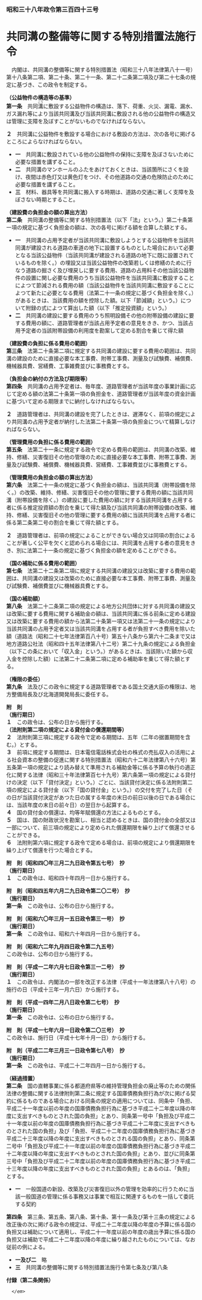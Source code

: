 ### 昭和三十八年政令第三百四十三号  
# 共同溝の整備等に関する特別措置法施行令  
　内閣は、共同溝の整備等に関する特別措置法（昭和三十八年法律第八十一号）第十八条第二項、第二十条、第二十一条、第二十二条第二項及び第二十七条の規定に基づき、この政令を制定する。  
  
**（公益物件の構造等の基準）**  
**第一条**　共同<ruby>溝<rt>こう</rt></ruby>に敷設する公益物件の構造は、落下、荷重、火災、漏電、漏水、ガス漏れ等により当該共同溝及び当該共同溝に敷設される他の公益物件の構造又は管理に支障を及ぼすことがないものでなければならない。  
  
**２**　共同溝に公益物件を敷設する場合における敷設の方法は、次の各号に掲げるところによらなければならない。  
* **一**　共同溝に敷設されている他の公益物件の保持に支障を及ぼさないために必要な措置を講ずること。  
* **二**　共同溝のマンホールのふたをあけておくときは、当該箇所にさくを設け、夜間は赤色灯又は黄色灯をつけ、その他道路の交通の危険防止のために必要な措置を講ずること。  
* **三**　材料、器具等を共同溝に搬入する時期は、道路の交通に著しく支障を及ぼさない時期とすること。  
  
**（建設費の負担金の額の算出方法）**  
**第二条**　共同溝の整備等に関する特別措置法（以下「法」という。）第二十条第一項の規定に基づく負担金の額は、次の各号に掲げる額を合算した額とする。  
* **一**　共同溝の占用予定者が当該共同溝に敷設しようとする公益物件を当該共同溝が建設される道路の車道の地下に設置するものとした場合において必要となる当該公益物件（当該共同溝が建設される道路の地下に既に設置されているものを除く。）の埋設又は当該公益物件の改築若しくは修繕のために行なう道路の掘さく及び埋戻しに要する費用、道路の占用料その他当該公益物件の設置に関し必要な費用のうち当該公益物件を当該共同溝に敷設することによつて節減される費用の額（当該公益物件を当該共同溝に敷設することによつて新たに必要となる費用（法第二十一条の規定に基づく負担金を除く。）があるときは、当該費用の額を控除した額。以下「節減額」という。）について附録の式によつて算出した額（以下「推定投資額」という。）  
* **二**　共同溝の建設に要する費用のうち照明設備その他の附帯設備の建設に要する費用の額に、道路管理者が当該占用予定者の意見をきき、かつ、当該占用予定者の当該附帯設備の利用度を勘案して定める割合を乗じて得た額  
  
**（建設費の負担に係る費用の範囲）**  
**第三条**　法第二十条第二項に規定する共同溝の建設に要する費用の範囲は、共同溝の建設のために直接必要な本工事費、附帯工事費、測量及び試験費、補償費、機械器具費、営繕費、工事雑費並びに事務費とする。  
  
**（負担金の納付の方法及び期限等）**  
**第四条**　共同溝の占用予定者は、毎年度、道路管理者が当該年度の事業計画に応じて定める額の法第二十条第一項の負担金を、道路管理者が当該年度の資金計画に基づいて定める期限までに納付しなければならない。  
  
**２**　道路管理者は、共同溝の建設を完了したときは、遅滞なく、前項の規定により共同溝の占用予定者が納付した法第二十条第一項の負担金について精算しなければならない。  
  
**（管理費用の負担に係る費用の範囲）**  
**第五条**　法第二十一条に規定する政令で定める費用の範囲は、共同溝の改築、維持、修繕、災害復旧その他の管理のために直接必要な本工事費、附帯工事費、測量及び試験費、補償費、機械器具費、営繕費、工事雑費並びに事務費とする。  
  
**（管理費用の負担金の額の算出方法）**  
**第六条**　法第二十一条の規定に基づく負担金の額は、当該共同溝（附帯設備を除く。）の改築、維持、修繕、災害復旧その他の管理に要する費用の額に当該共同溝（附帯設備を除く。）の建設に要した費用の額に対する当該共同溝を占用する者に係る推定投資額の割合を乗じて得た額及び当該共同溝の附帯設備の改築、維持、修繕、災害復旧その他の管理に要する費用の額に当該共同溝を占用する者に係る第二条第二号の割合を乗じて得た額とする。  
  
**２**　道路管理者は、前項の規定によることができない場合又は同項の割合によることが著しく公平を欠くと認められる場合には、共同溝を占用する者の意見をきき、別に法第二十一条の規定に基づく負担金の額を定めることができる。  
  
**（国の補助に係る費用の範囲）**  
**第七条**　法第二十二条第二項に規定する共同溝の建設又は改築に要する費用の範囲は、共同溝の建設又は改築のために直接必要な本工事費、附帯工事費、測量及び試験費、補償費並びに機械器具費とする。  
  
**（国の補助額）**  
**第八条**　法第二十二条第二項の規定による地方公共団体に対する共同溝の建設又は改築に要する費用に関する補助金の額は、当該共同溝に係る前条に定める建設又は改築に要する費用の額から法第二十条第一項又は法第二十一条の規定により当該共同溝の占用予定者又は当該共同溝を占用する者が負担すべき費用を除いた額（道路法（昭和二十七年法律第百八十号）第五十八条から第六十二条まで又は地方道路公社法（昭和四十五年法律第八十二号）第二十九条の規定による負担金（以下この条において「収入金」という。）があるときは、当該除いた額から収入金を控除した額）に法第二十二条第二項に定める補助率を乗じて得た額とする。  
  
**（権限の委任）**  
**第九条**　法及びこの政令に規定する道路管理者である国土交通大臣の権限は、地方整備局長及び北海道開発局長に委任する。  
  
**附　則**  
**（施行期日）**  
**１**　この政令は、公布の日から施行する。  
**（法附則第二項の規定による貸付金の償還期間等）**  
**２**　法附則第三項に規定する政令で定める期間は、五年（二年の据置期間を含む。）とする。  
**３**　前項に規定する期間は、日本電信電話株式会社の株式の売払収入の活用による社会資本の整備の促進に関する特別措置法（昭和六十二年法律第八十六号）第五条第一項の規定により読み替えて準用される補助金等に係る予算の執行の適正化に関する法律（昭和三十年法律第百七十九号）第六条第一項の規定による貸付けの決定（以下「貸付決定」という。）ごとに、当該貸付決定に係る法附則第二項の規定による貸付金（以下「国の貸付金」という。）の交付を完了した日（その日が当該貸付決定があつた日の属する年度の末日の前日以後の日である場合には、当該年度の末日の前々日）の翌日から起算する。  
**４**　国の貸付金の償還は、均等年賦償還の方法によるものとする。  
**５**　国は、国の財政状況を勘案し、相当と認めるときは、国の貸付金の全部又は一部について、前三項の規定により定められた償還期限を繰り上げて償還させることができる。  
**６**　法附則第六項に規定する政令で定める場合は、前項の規定により償還期限を繰り上げて償還を行つた場合とする。  
  
**附　則（昭和四〇年三月二九日政令第五七号）　抄**  
**（施行期日）**  
**１**　この政令は、昭和四十年四月一日から施行する。  
  
**附　則（昭和四五年六月二九日政令第二〇二号）　抄**  
**（施行期日）**  
**第一条**　この政令は、公布の日から施行する。  
  
**附　則（昭和六〇年三月一五日政令第三一号）　抄**  
**（施行期日）**  
**第一条**　この政令は、昭和六十年四月一日から施行する。  
  
**附　則（昭和六二年九月四日政令第二九五号）**  
この政令は、公布の日から施行する。  
  
**附　則（平成一二年六月七日政令第三一二号）　抄**  
**（施行期日）**  
**１**　この政令は、内閣法の一部を改正する法律（平成十一年法律第八十八号）の施行の日（平成十三年一月六日）から施行する。  
  
**附　則（平成一四年二月八日政令第二七号）　抄**  
**（施行期日）**  
**第一条**　この政令は、公布の日から施行する。  
  
**附　則（平成一七年六月一日政令第二〇三号）　抄**  
この政令は、施行日（平成十七年十月一日）から施行する。  
  
**附　則（平成二二年三月三一日政令第七八号）　抄**  
**（施行期日）**  
**第一条**　この政令は、平成二十二年四月一日から施行する。  
  
**（経過措置）**  
**第二条**　国の直轄事業に係る都道府県等の維持管理負担金の廃止等のための関係法律の整備に関する法律附則第二条に規定する国庫債務負担行為が次に掲げる契約に係るものである場合における同条の規定の適用については、同条中「負担、平成二十一年度以前の年度の国庫債務負担行為に基づき平成二十二年度以降の年度に支出すべきものとされた国の負担」とあり、同条第一号中「負担及び平成二十一年度以前の年度の国庫債務負担行為に基づき平成二十二年度に支出すべきものとされた国の負担」及び「負担、平成二十二年度の国庫債務負担行為に基づき平成二十三年度以降の年度に支出すべきものとされる国の負担」とあり、同条第二号中「負担及び平成二十一年度以前の年度の国庫債務負担行為に基づき平成二十二年度以降の年度に支出すべきものとされた国の負担」とあり、並びに同条第三号中「負担及び平成二十二年度以前の年度の国庫債務負担行為に基づき平成二十三年度以降の年度に支出すべきものとされた国の負担」とあるのは、「負担」とする。  
* **一**　一般国道の新設、改築及び災害復旧以外の管理を効率的に行うために当該一般国道の管理に係る事務又は事業で相互に関連するものを一括して委託する契約  
  
**第四条**　第三条、第五条、第八条、第十条、第十一条及び第十三条の規定による改正後の次に掲げる政令の規定は、平成二十二年度以降の年度の予算に係る国の負担又は補助について適用し、平成二十一年度以前の年度の歳出予算に係る国の負担又は補助で平成二十二年度以降の年度に繰り越されたものについては、なお従前の例による。  
* **一及び二**　略  
* **三**　共同溝の整備等に関する特別措置法施行令第七条及び第八条  
  
**付録（第二条関係）**  
<em>
      
          
        
      </em>